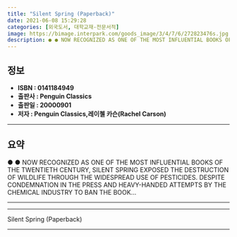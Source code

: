 ```yaml
---
title: "Silent Spring (Paperback)"
date: 2021-06-08 15:29:28
categories: [외국도서, 대학교재-전문서적]
image: https://bimage.interpark.com/goods_image/3/4/7/6/272823476s.jpg
description: ● ● NOW RECOGNIZED AS ONE OF THE MOST INFLUENTIAL BOOKS OF THE TWENTIETH CENTURY, SILENT SPRING EXPOSED THE DESTRUCTION OF WILDLIFE THROUGH THE WIDESPREAD USE
---
```


## **정보**

- **ISBN : 0141184949**
- **출판사 : Penguin Classics**
- **출판일 : 20000901**
- **저자 : Penguin Classics,레이첼 카슨(Rachel Carson)**

------



## **요약**

●  ●  NOW RECOGNIZED AS ONE OF THE MOST INFLUENTIAL BOOKS OF THE TWENTIETH CENTURY, SILENT SPRING EXPOSED THE DESTRUCTION OF WILDLIFE THROUGH THE WIDESPREAD USE OF PESTICIDES. DESPITE CONDEMNATION IN THE PRESS AND HEAVY-HANDED ATTEMPTS BY THE CHEMICAL INDUSTRY TO BAN THE BOOK... 

------



------


Silent Spring (Paperback) 

------



